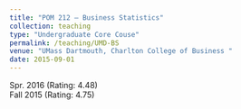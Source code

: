```yaml
---
title: "POM 212 – Business Statistics"
collection: teaching
type: "Undergraduate Core Couse"
permalink: /teaching/UMD-BS
venue: "UMass Dartmouth, Charlton College of Business "
date: 2015-09-01
---
```


Spr. 2016 (Rating: 4.48)  
Fall 2015 (Rating: 4.75) 
